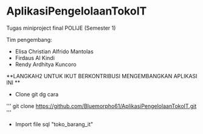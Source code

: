 # AplikasiPengelolaanTokoIT
Tugas miniproject final POLIJE (Semester 1)

Tim pengembang:
- Elisa Christian Alfrido Mantolas
- Firdaus Al Kindi
- Rendy Ardhitya Kuncoro

**LANGKAH2 UNTUK IKUT BERKONTRIBUSI MENGEMBANGKAN APLIKASI INI **
- Clone git dg cara

'''
git clone https://github.com/Bluemorpho61/AplikasiPengelolaanTokoIT.git
'''

- Import file sql "toko_barang_it"

